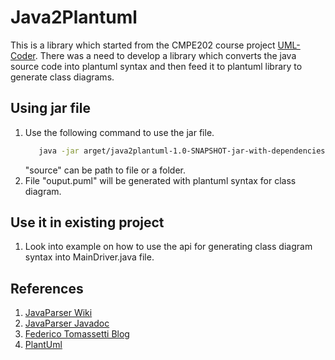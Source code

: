 # Java2Plantuml
This is a library which started from the CMPE202 course project [UML-Coder](https://github.com/nguyensjsu/uml-coder-2017). There was a need to develop a library which converts the java source code into plantuml syntax and then feed it to plantuml library to generate class diagrams.


## Using jar file

  1. Use the following command to use the jar file.
     ```sh
        java -jar arget/java2plantuml-1.0-SNAPSHOT-jar-with-dependencies.jar source
     ```
     "source" can be path to file or a folder.
  2. File "ouput.puml" will be generated with plantuml syntax for class diagram.

## Use it in existing project

1. Look into example on how to use the api for generating class diagram syntax into MainDriver.java file.



## References

1. [JavaParser Wiki](https://github.com/javaparser/javaparser/wiki)
2. [JavaParser Javadoc](http://www.javadoc.io/doc/com.github.javaparser/javaparser-core/3.4.0)
3. [Federico Tomassetti Blog](https://tomassetti.me/getting-started-with-javaparser-analyzing-java-code-programmatically/)
4. [PlantUml](http://plantuml.com/)